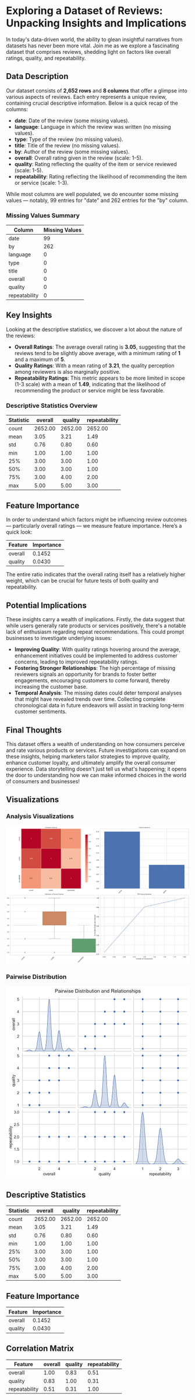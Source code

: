 # Exploring a Dataset of Reviews: Unpacking Insights and Implications

In today's data-driven world, the ability to glean insightful narratives from datasets has never been more vital. Join me as we explore a fascinating dataset that comprises reviews, shedding light on factors like overall ratings, quality, and repeatability.

## Data Description

Our dataset consists of **2,652 rows** and **8 columns** that offer a glimpse into various aspects of reviews. Each entry represents a unique review, containing crucial descriptive information. Below is a quick recap of the columns:

- **date**: Date of the review (some missing values).
- **language**: Language in which the review was written (no missing values).
- **type**: Type of the review (no missing values).
- **title**: Title of the review (no missing values).
- **by**: Author of the review (some missing values).
- **overall**: Overall rating given in the review (scale: 1-5).
- **quality**: Rating reflecting the quality of the item or service reviewed (scale: 1-5).
- **repeatability**: Rating reflecting the likelihood of recommending the item or service (scale: 1-3).

While most columns are well populated, we do encounter some missing values — notably, 99 entries for "date" and 262 entries for the "by" column. 

### Missing Values Summary

| Column         | Missing Values |
|----------------|-----------------|
| date           | 99              |
| by             | 262             |
| language       | 0               |
| type           | 0               |
| title          | 0               |
| overall        | 0               |
| quality        | 0               |
| repeatability  | 0               |

## Key Insights

Looking at the descriptive statistics, we discover a lot about the nature of the reviews:

- **Overall Ratings**: The average overall rating is **3.05**, suggesting that the reviews tend to be slightly above average, with a minimum rating of **1** and a maximum of **5**.
- **Quality Ratings**: With a mean rating of **3.21**, the quality perception among reviewers is also marginally positive.
- **Repeatability Ratings**: This metric appears to be more limited in scope (1-3 scale) with a mean of **1.49**, indicating that the likelihood of recommending the product or service might be less favorable.

### Descriptive Statistics Overview

| Statistic | overall | quality | repeatability |
|-----------|---------|---------|---------------|
| count     | 2652.00 | 2652.00 | 2652.00       |
| mean      | 3.05    | 3.21    | 1.49          |
| std       | 0.76    | 0.80    | 0.60          |
| min       | 1.00    | 1.00    | 1.00          |
| 25%       | 3.00    | 3.00    | 1.00          |
| 50%       | 3.00    | 3.00    | 1.00          |
| 75%       | 3.00    | 4.00    | 2.00          |
| max       | 5.00    | 5.00    | 3.00          |

## Feature Importance

In order to understand which factors might be influencing review outcomes — particularly overall ratings — we measure feature importance. Here’s a quick look:

| Feature   | Importance   |
|-----------|--------------|
| overall   | 0.1452       |
| quality   | 0.0430       |

The entire ratio indicates that the overall rating itself has a relatively higher weight, which can be crucial for future tests of both quality and repeatability. 

## Potential Implications

These insights carry a wealth of implications. Firstly, the data suggest that while users generally rate products or services positively, there's a notable lack of enthusiasm regarding repeat recommendations. This could prompt businesses to investigate underlying issues:

- **Improving Quality**: With quality ratings hovering around the average, enhancement initiatives could be implemented to address customer concerns, leading to improved repeatability ratings.
- **Fostering Stronger Relationships**: The high percentage of missing reviewers signals an opportunity for brands to foster better engagements, encouraging customers to come forward, thereby increasing the customer base.
- **Temporal Analysis**: The missing dates could deter temporal analyses that might have revealed trends over time. Collecting complete chronological data in future endeavors will assist in tracking long-term customer sentiments.

## Final Thoughts

This dataset offers a wealth of understanding on how consumers perceive and rate various products or services. Future investigations can expand on these insights, helping marketers tailor strategies to improve quality, enhance customer loyalty, and ultimately amplify the overall consumer experience. Data storytelling doesn't just tell us what's happening; it opens the door to understanding how we can make informed choices in the world of consumers and businesses!

## Visualizations

### Analysis Visualizations
![Analysis Visualizations](analysis_visualizations.png)

### Pairwise Distribution
![Pairwise Distribution](distribution_pairplot.png)


## Descriptive Statistics

| Statistic | overall | quality | repeatability |
|---|---|---|---|
| count | 2652.00 | 2652.00 | 2652.00 |
| mean | 3.05 | 3.21 | 1.49 |
| std | 0.76 | 0.80 | 0.60 |
| min | 1.00 | 1.00 | 1.00 |
| 25% | 3.00 | 3.00 | 1.00 |
| 50% | 3.00 | 3.00 | 1.00 |
| 75% | 3.00 | 4.00 | 2.00 |
| max | 5.00 | 5.00 | 3.00 |

## Feature Importance

| Feature | Importance |
|---|---|
| overall | 0.1452 |
| quality | 0.0430 |

## Correlation Matrix

| Feature | overall | quality | repeatability |
|---|---|---|---|
| overall | 1.00 | 0.83 | 0.51 |
| quality | 0.83 | 1.00 | 0.31 |
| repeatability | 0.51 | 0.31 | 1.00 |
